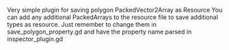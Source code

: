 Very simple plugin for saving polygon PackedVector2Array as Resource
You can add any additional PackedArrays to the resource file to save additional types as resource. Just remember to change them in save_polygon_property.gd and have the property name parsed in inspector_plugin.gd
